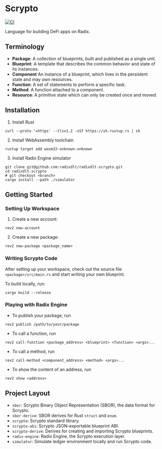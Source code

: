 # Scrypto

[![CI](https://github.com/radixdlt/radixdlt-scrypto/actions/workflows/ci.yml/badge.svg)](https://github.com/radixdlt/radixdlt-scrypto/actions/workflows/ci.yml)

Language for building DeFi apps on Radix.

## Terminology

- **Package**: A collection of blueprints, built and published as a single unit.
- **Blueprint**: A template that describes the common behavior and state of its instances.
- **Component** An instance of a blueprint, which lives in the persistent state and may own resources.
- **Function**: A set of statements to perform a specific task.
- **Method**: A function attached to a component.
- **Resource**: A primitive state which can only be created once and moved.

## Installation

1. Install Rust
```
curl --proto '=https' --tlsv1.2 -sSf https://sh.rustup.rs | sh
```
2. Install WebAssembly toolchain
```
rustup target add wasm32-unknown-unknown
```
3. Install Radix Engine simulator
```
git clone git@github.com:radixdlt/radixdlt-scrypto.git
cd radixdlt-scrypto
# git checkout <branch>
cargo install --path ./simulator
```

## Getting Started

### Setting Up Workspace

1. Create a new account:
```
rev2 new-account
```
2. Create a new package:
```
rev2 new-package <package_name>
```

### Writing Scrypto Code

After setting up your workspace, check out the source file `<package>/src/main.rs` and start writing your own blueprint.

To build locally, run:
```
cargo build --release
```

### Playing with Radix Engine

- To publish your package, run
```
rev2 publish /path/to/your/package
```
- To call a function, run
```
rev2 call-function <package_address> <blueprint> <function> <args>...
```
- To call a method, run
```
rev2 call-method <component_address> <method> <args>...
```
- To show the content of an address, run
```
rev2 show <address>
```

## Project Layout

- `sbor`: Scrypto Binary Object Representation (SBOR), the data format for Scrypto.
- `sbor-derive`: SBOR derives for Rust `struct` and `enum`.
- `scrypto`: Scrypto standard library.
- `scrypto-abi`: Scrypto JSON-exportable blueprint ABI.
- `scrypto-derive`: Derives for creating and importing Scrypto blueprints.
- `radix-engine`: Radix Engine, the Scrypto execution layer.
- `simulator`: Simulate ledger environment locally and run Scrypto code.
